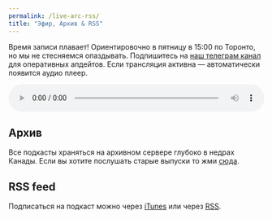 ```yaml
---
permalink: /live-arc-rss/
title: "Эфир, Архив & RSS"
---
```


Время записи плавает! Ориентировочно в пятницу в 15:00 по Торонто, но мы не стесняемся опаздывать. Подпишитесь на [наш телеграм канал](https://t.me/rcmp_podcast) для оперативных апдейтов. Если трансляция активна — автоматически появится аудио плеер.

<audio style="width: 100%;" autoplay="autoplay" controls="controls"><source src="https://stream.rcmp.cloud/stream" type="audio/mpeg" />Твой брузер не поддерживает &#8212; так что иди <a href="https://stream.rcmp.cloud/stream" target="_blank" rel="noopener noreferrer">сюда</a></audio>

## Архив

Все подкасты храняться на архивном сервере глубоко в недрах Канады. Если вы хотите послушать старые выпуски то жми [сюда](https://arc.rcmp.me/).  

## RSS feed
Подписаться на подкаст можно через [iTunes](https://podcasts.apple.com/podcast/id363311940) или через [RSS](https://arc.rcmp.cloud/feed.php).